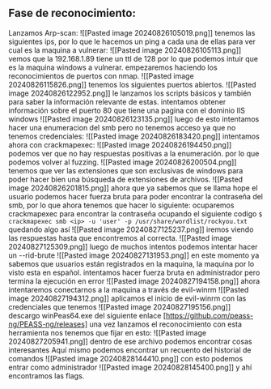 ## Fase de reconocimiento: 
Lanzamos Arp-scan: 
![[Pasted image 20240826105019.png]]
tenemos las siguientes ips, por lo que le hacemos un ping a cada una de ellas para ver cual es la maquina a vulnerar: 
![[Pasted image 20240826105113.png]]
vemos que la 192.168.1.89 tiene un ttl de 128 por lo que podemos intuir que es la maquina windows a vulnerar. 
empezaremos haciendo los reconocimientos de puertos con nmap. 
![[Pasted image 20240826115826.png]]
tenemos los siguientes puertos abiertos. 
![[Pasted image 20240826122952.png]]
le lanzamos los scripts básicos y también para saber la información relevante de estas. 
intentamos obtener información sobre el puerto 80  que tiene una pagina con el dominio IIS windows
![[Pasted image 20240826123135.png]]
 luego de esto intentamos hacer una enumeracion del smb pero no tenemos acceso ya que no tenemos credenciales: 
 ![[Pasted image 20240826183420.png]]
 intentamos ahora con crackmapexec:  ![[Pasted image 20240826194450.png]]
 podemos ver que no hay respuestas positivas a la enumeración. 
 por lo que podemos volver al fuzzing.
 ![[Pasted image 20240826200504.png]]
 tenemos que ver las extensiones que son exclusivas de windows para poder hacer bien una búsqueda de extensiones de archivos.
 ![[Pasted image 20240826201815.png]]
 ahora que ya sabemos que se llama hope el usuario podemos hacer fuerza bruta para poder encontrar la contraseña del smb, por lo que ahora tenemos que hacer lo siguiente: 
 ocuparemos crackmapexec para encontrar la contraseña ocupando el siguiente codigo
`$ crackmapexec smb <ip> -u 'user' -p /usr/share/wordlist/rockyou.txt`
quedando algo así 
![[Pasted image 20240827125237.png]]
iremos viendo las respuestas hasta que encontremos al correcta. 
![[Pasted image 20240827125309.png]]
luego de muchos intentos podemos intentar hacer un --rid-brute
![[Pasted image 20240827131953.png]]
en este momento ya sabemos que usuarios están registrados en la maquina, la maquina por lo visto esta en español.
intentamos hacer fuerza bruta en administrador pero termina la ejecución en error
![[Pasted image 20240827194158.png]]
ahora intentaremos conectarnos a la maquina a través de evil-winrm
![[Pasted image 20240827194312.png]]
aplicamos el inicio de evil-winrm con las credenciales que tenemos
![[Pasted image 20240827195156.png]]
descargo winPeas64.exe del siguiente enlace [https://github.com/peass-ng/PEASS-ng/releases]
una vez lanzamos el reconocimiento con esta herramienta nos tenemos que fijar en esto: 
![[Pasted image 20240827205941.png]]
dentro de ese archivo podemos encontrar cosas interesantes
Aquí mismo podemos encontrar un recuento del historial de comandos
![[Pasted image 20240828144410.png]]
con esto podemos entrar como administrador 
![[Pasted image 20240828145400.png]]
y ahí encontramos las flags.